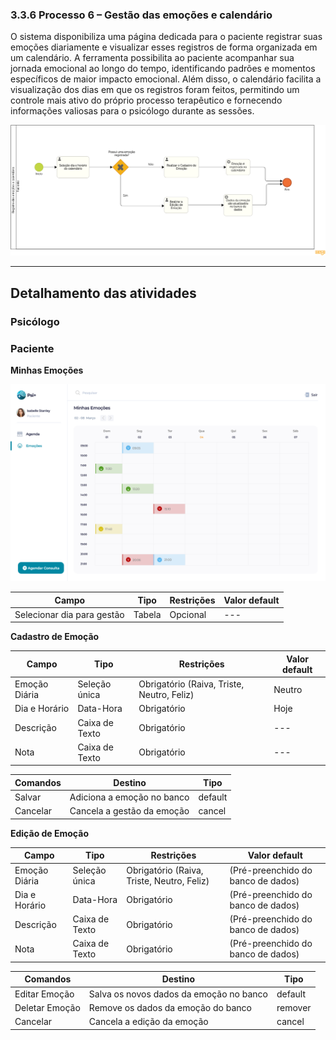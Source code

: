 ### 3.3.6 Processo 6 – Gestão das emoções e calendário

O sistema disponibiliza uma página dedicada para o paciente registrar suas emoções diariamente e visualizar esses registros de forma organizada em um calendário. A ferramenta possibilita ao paciente acompanhar sua jornada emocional ao longo do tempo, identificando padrões e momentos específicos de maior impacto emocional. Além disso, o calendário facilita a visualização dos dias em que os registros foram feitos, permitindo um controle mais ativo do próprio processo terapêutico e fornecendo informações valiosas para o psicólogo durante as sessões.

![Bpmn emoções](images/bpmnEmocoes.png "Modelo BPMN do Processo 4.")


---  
## Detalhamento das atividades
### Psicólogo

### Paciente

**Minhas Emoções**

![Minhas emoções](images/paciente_Calendario_Emocoes.png "Calendário de emoções")

| **Campo**       | **Tipo**         | **Restrições** | **Valor default** |
| ---             | ---              | ---            | ---               |
| Selecionar dia para gestão | Tabela  |  Opcional              |   ---               |

**Cadastro de Emoção**

| **Campo**       | **Tipo**         | **Restrições** | **Valor default** |
| ---             | ---              | ---            | ---               |
| Emoção Diária    | Seleção única    |  Obrigatório (Raiva, Triste, Neutro, Feliz)   |   Neutro          |
| Dia e Horário | Data-Hora    |  Obrigatório   |   Hoje            |
| Descrição       | Caixa de Texto   | Obrigatório    | ---               |
| Nota       | Caixa de Texto   | Obrigatório    | ---               |

| **Comandos**         |  **Destino**                   | **Tipo** |
| ---                  | ---                            | ---               |
| Salvar            | Adiciona a emoção no banco   | default           |
| Cancelar             | Cancela a gestão da emoção             | cancel            |

**Edição de Emoção**

| **Campo**       | **Tipo**         | **Restrições** | **Valor default** |
| ---             | ---              | ---            | ---               |
| Emoção Diária    | Seleção única    |  Obrigatório (Raiva, Triste, Neutro, Feliz)   |   (Pré-preenchido do banco de dados)          |
| Dia e Horário | Data-Hora    |  Obrigatório   |   (Pré-preenchido do banco de dados)            |
| Descrição       | Caixa de Texto   | Obrigatório    | (Pré-preenchido do banco de dados)               |
| Nota       | Caixa de Texto   | Obrigatório    | (Pré-preenchido do banco de dados)               |

| **Comandos**         |  **Destino**                   | **Tipo** |
| ---                  | ---                            | ---               |
| Editar Emoção            | Salva os novos dados da emoção no banco   | default           |
| Deletar Emoção            | Remove os dados da emoção do banco   | remover           |
| Cancelar             | Cancela a edição da emoção             | cancel            |
